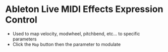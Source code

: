 # Ableton Live MIDI Effects Expression Control

- Used to map velocity, modwheel, pitchbend, etc... to specific parameters
- Click the `Map` button then the parameter to modulate
